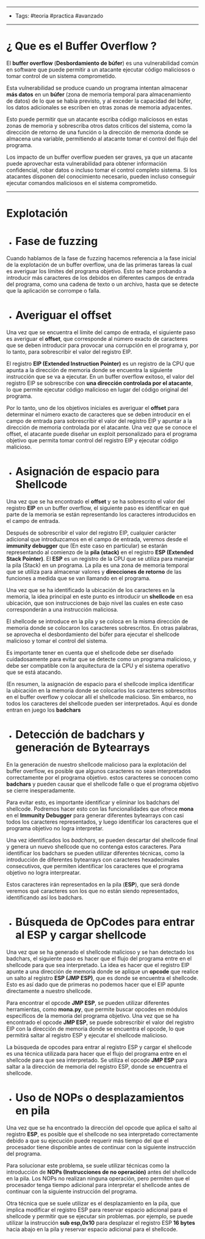 -----
- Tags: #teoria #practica #avanzado 
----

# ¿ Que es el **Buffer Overflow** ? 

El **buffer overflow** (**Desbordamiento de búfer**) es una vulnerabilidad común en software que puede permitir a un atacante ejecutar código maliciosos o tomar control de un sistema comprometido. 

Esta vulnerabilidad se produce cuando un programa intentan almacenar **más datos** en un **búfer** (zona de memoria temporal para almacenamiento de datos) de lo que se había previsto, y al exceder la capacidad del búfer, los datos adicionales se escriben en otras zonas de memoria adyacentes. 

Esto puede permitir que un atacante escriba código maliciosos en estas zonas de memoria y sobrescriba otros datos críticos del sistema, como la dirección de retorno de una función o la dirección de memoria donde se almacena una variable, permitiendo al atacante tomar el control del flujo del programa. 

Los impacto de un buffer overflow pueden ser graves, ya que un atacante puede aprovechar esta vulnerabilidad para obtener información confidencial, robar datos o incluso tomar el control completo sistema. Si los atacantes disponen del conocimiento necesario, pueden incluso conseguir ejecutar comandos maliciosos en el sistema comprometido.

------

# Explotación 

- # Fase de fuzzing

Cuando hablamos de la fase de fuzzing hacemos referencia a la fase inicial de la explotación de un buffer overflow, una de las primeras tareas la cual es averiguar los límites del programa objetivo. Esto se hace probando a introducir más caracteres de los debidos en diferentes campos de entrada del programa, como una cadena de texto o un archivo, hasta que se detecte que la aplicación se corrompe o falla. 

- # Averiguar el offset

Una vez que se encuentra el límite del campo de entrada, el siguiente paso es averiguar el **offset**, que corresponde al número exacto de caracteres que se deben introducir para provocar una corrupción en el programa y, por lo tanto, para sobrescribir el valor del registro EIP. 

El registro **EIP (Extended Instruction Pointer)** es un registro de la CPU que apunta a la dirección de memoria donde se encuentra la siguiente instrucción que se va a ejecutar. En un buffer overflow exitoso, el valor del registro EIP se sobrescribe con **una dirección controlada por el atacante**, lo que permite ejecutar código malicioso en lugar del código original del programa. 

Por lo tanto, uno de los objetivos iniciales es averiguar el **offset** para determinar el número exacto de caracteres que se deben introducir en el campo de entrada para sobrescribir el valor del registro EIP y apuntar a la dirección de memoria controlada por el atacante. Una vez que se conoce el offset, el atacante puede diseñar un exploit personalizado para el programa objetivo que permita tomar control del registro EIP y ejecutar código malicioso. 

- # Asignación de espacio para Shellcode

Una vez que se ha encontrado el **offset** y se ha sobrescrito el valor del registro **EIP** en un buffer overflow, el siguiente paso es identificar en qué parte de la memoria se están representando los caracteres introducidos en el campo de entrada. 

Después de sobrescribir el valor del registro EIP, cualquier carácter adicional que introduzcamos en el campo de entrada, veremos desde el **immunity debugger** que (En este caso en particular) se estarán representando al comienzo de la **pila (stack)** en el registro **ESP (Extended Stack Pointer)**. El **ESP** es un registro de la CPU que se utiliza para manejar la pila (Stack) en un programa. La pila es una zona de memoria temporal que se utiliza para almacenar valores y **direcciones de retorno** de las funciones a medida que se van llamando en el programa.

Una vez que se ha identificado la ubicación de los caracteres en la memoria, la idea principal en este punto es introducir un **shellcode** en esa ubicación, que son instrucciones de bajo nivel las cuales en este caso corresponderán a una instrucción maliciosa. 

El shellcode se introduce en la pila y se coloca en la misma dirección de memoria donde se colocaron los caracteres sobrescritos. En otras palabras, se aprovecha el desbordamiento del búfer para ejecutar el shellcode malicioso y tomar el control del sistema. 

Es importante tener en cuenta que el shellcode debe ser diseñado cuidadosamente para evitar que se detecte como un programa malicioso, y debe ser compatible con la arquitectura de la CPU y el sistema operativo que se está atacando. 

(En resumen, la asignación de espacio para el shellcode implica identificar la ubicación en la memoria donde se colocarlos los caracteres sobrescritos en el buffer overflow y colocar allí el shellcode malicioso. Sin embarco, no todos los caracteres del shellcode pueden ser interpretados. Aquí es donde entran en juego los **badchars** 
- # Detección de badchars y generación de Bytearrays 

En la generación de nuestro shellcode malicioso para la explotación del buffer overflow, es posible que algunos caracteres no sean interpretados correctamente por el programa objetivo. estos caracteres se conocen como **badchars** y pueden causar que el shellcode falle o que el programa objetivo se cierre inesperadamente. 

Para evitar esto, es importante identificar y eliminar los badchars del shellcode. Podremos hacer esto con las funcionalidades que ofrece **mona** en el **Immunity Debugger** para generar diferentes bytearrays con casi todos los caracteres representados, y luego identificar los caracteres que el programa objetivo no logra interpretar.

Una vez identificados los *badchars*, se pueden descartar del shellcode final y genera un nuevo shellcode que no contenga estos caracteres. Para identificar los badchars se pueden utilizar diferentes técnicas, como la introducción de diferentes bytearrays con caracteres hexadecimales consecutivos, que permiten identificar los caracteres que el programa objetivo no logra interpreatar. 

Estos caracteres irán representados en la pila (**ESP**), que será donde veremos qué caracteres son los que no están siendo representados, identificando así los badchars.

- # Búsqueda de OpCodes para entrar al ESP y cargar shellcode 

Una vez que se ha generado el shellcode malicioso y se han detectado los badchars, el siguiente paso es hacer que el flujo del programa entre en el shellcode para que sea interpretado. La idea es hacer que el registro EIP apunte a una dirección de memoria donde se aplique un **opcode** que realice un salto al registro **ESP (JMP ESP)**, que es donde se encuentra el shellcode. Esto es así dado que de primeras no podemos hacer que el EIP apunte directamente a nuestro shellcode. 

Para encontrar el opcode **JMP ESP**, se pueden utilizar diferentes herramientas, como **mona.py**, que permite buscar opcodes en módulos específicos de la memoria del programa objetivo. Una vez que se ha encontrado el opcode **JMP ESP**, se puede sobrescribir el valor del registro EIP con la dirección de memoria donde se encuentra el opcode, lo que permitirá saltar al registro ESP y ejecutar el shellcode malicioso.

La búsqueda de opcodes para entrar al registro ESP y cargar el shellcode es una técnica utilizada para hacer que el flujo del programa entre en el shellcode para que sea interpretado. Se utiliza el opcode **JMP ESP** para saltar a la dirección de memoria del registro ESP, donde se encuentra el shellcode. 

- # Uso de NOPs o desplazamientos en pila 

Una vez que se ha encontrado la dirección del opcode que aplica el salto al registro **ESP**, es posible que el shellcode no sea interpretado correctamente debido a que su ejecución puede requerir más tiempo del que el procesador tiene disponible antes de continuar con la siguiente instrucción del programa.

Para solucionar este problema, se suele utilizar técnicas como la introducción de **NOPs (Instrucciones de no operación)** antes del shellcode en la pila. Los NOPs no realizan ninguna operación, pero permiten que el procesador tenga tiempo adicional para interpretar el shellcode antes de continuar con la siguiente instrucción del programa.

Otra técnica que se suele utilizar es el desplazamiento en la pila, que implica modificar el registro ESP para reservar espacio adicional para el shellcode y permitir que se ejecutar sin problemas. por ejemplo, se puede utilizar la instrucción **sub esp,0x10** para desplazar el registro ESP **16 bytes** hacia abajo en la pila y reservar espacio adicional para el shellcode.


